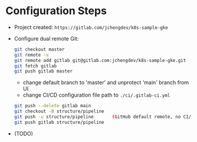 # Configuration Steps

- Project created: `https://gitlab.com/jchengdev/k8s-sample-gke`
- Configure dual remote Git:

  ```bash
  git checkout master
  git remote -v
  git remote add gitlab git@gitlab.com:jchengdev/k8s-sample-gke.git
  git fetch gitlab
  git push gitlab master
  ```

  - change default branch to 'master' and unprotect 'main' branch from UI
  - change CI/CD configuration file path to `./ci/.gitlab-ci.yml`

  ```bash
  git push --delete gitlab main
  git checkout -B structure/pipeline
  git push -u structure/pipeline       (GitHub default remote, no CI/CD)
  git push gitlab structure/pipeline
  ```

- (TODO)
